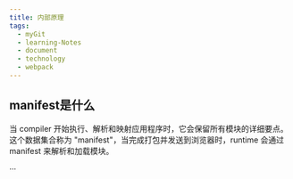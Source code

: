 ```yaml
---
title: 内部原理
tags:
  - myGit
  - learning-Notes
  - document
  - technology
  - webpack
---
```


## manifest是什么
当 compiler 开始执行、解析和映射应用程序时，它会保留所有模块的详细要点。这个数据集合称为 "manifest"，当完成打包并发送到浏览器时，runtime 会通过 manifest 来解析和加载模块。

···